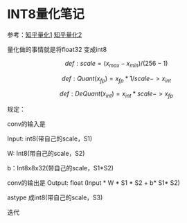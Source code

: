 # INT8量化笔记

参考：[知乎量化1](https://zhuanlan.zhihu.com/p/58182172?utm_source=wechat_session&utm_medium=social) [知乎量化2](https://zhuanlan.zhihu.com/p/58208691)

量化做的事情就是将float32 变成int8

$$  def: scale = (x_{max}-x_{min})/(256-1)$$

$$def: Quant(x_{fp}) = x_{fp}*1/scale -> x_{int}$$

$$ def: DeQuant(x_{int}) = x_{int} * scale -> x_{fp} $$

规定：

conv的输入是

Input: int8(带自己的scale，S1)

W: Int8(带自己的scale，S2)

b：Int8x8x32(带自己的scale，S1*S2)

conv的输出是
Output: float (Input * W * S1 * S2 + b* S1* S2)

astype 成int8(带自己的scale，S3)

迭代